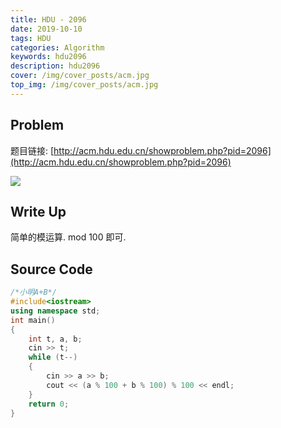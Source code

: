 ```yaml
---
title: HDU - 2096
date: 2019-10-10
tags: HDU
categories: Algorithm
keywords: hdu2096
description: hdu2096
cover: /img/cover_posts/acm.jpg
top_img: /img/cover_posts/acm.jpg
---
```

## Problem

题目链接: [http://acm.hdu.edu.cn/showproblem.php?pid=2096](http://acm.hdu.edu.cn/showproblem.php?pid=2096)

![](/img/img_posts/hdu2096.png)

## Write Up

简单的模运算.
mod 100 即可.

## Source Code

``` c++
/*小明A+B*/
#include<iostream>
using namespace std;
int main()
{
	int t, a, b;
	cin >> t;
	while (t--)
	{
		cin >> a >> b;
		cout << (a % 100 + b % 100) % 100 << endl;
	}
	return 0;
}
```
